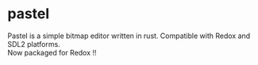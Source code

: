# pastel
Pastel is a simple bitmap editor written in rust.  Compatible with Redox and SDL2 platforms.  
Now packaged for Redox !! 
